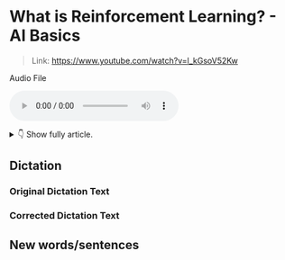 # What is Reinforcement Learning? - AI Basics

> Link: https://www.youtube.com/watch?v=l_kGsoV52Kw

Audio File

<audio controls><source type="audio/mpeg" src="audio/x.mp3"></source>Your browser does not support the audio element.</audio>

<details>
<summary>👇 Show fully article.</summary>
<hr>

Reinforcement learning in AI.

Reinforcement learning is when computers learn to make better decisions by trying things out and then getting feedback. For example, it can be used to teach a road bot how to narrigate room. When a road bot performances the actions such as sdoapting(?), turning around, or moving forward. It bannary says we order panting based on how voledate. The road bot uses this feedback to learn and improve it's desicion making abilitis. and overtime it gets better at narrigating the room. Feels like robate, gaming and recurmindation systems, reinforcement learning to improve performance. They ability to learn from mistakes and get better overtime, makes reinforcement learning increadible to AI, the patiencially uses of this technolige are similarly endless. And we just begin the surface what's possible. AI is ability to in a dept has pretential to transform entiry industries, create innovations, and often benefit society as a whole.

</details>

## Dictation

### Original Dictation Text


### Corrected Dictation Text

## New words/sentences
